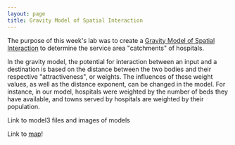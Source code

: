 ```yaml
---
layout: page
title: Gravity Model of Spatial Interaction
---
```


The purpose of this week's lab was to create a [Gravity Model of Spatial Interaction](https://transportgeography.org/contents/methods/spatial-interactions-gravity-model/) to determine the service area "catchments" of hospitals.

In the gravity model, the potential for interaction between an input and a destination is based on the distance between the two bodies and their respective "attractiveness", or weights. The influences of these weight values, as well as the distance exponent, can be changed in the model. For instance, in our model, hospitals were weighted by the number of beds they have available, and towns served by hospitals are weighted by their population.

Link to model3 files and images of models

Link to [map](assets/)!
